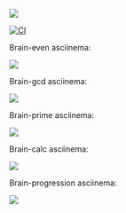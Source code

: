 <a href="https://codeclimate.com/github/NIRumiantsev/frontend-project-lvl1/maintainability"><img src="https://api.codeclimate.com/v1/badges/d2241f7272c97616b4be/maintainability" /></a>

<a href="https://github.com/NIRumiantsev/frontend-project-lvl1/actions">![CI](https://github.com/NIRumiantsev/frontend-project-lvl1/workflows/CI/badge.svg)</a>
 
Brain-even asciinema:

<a href="https://asciinema.org/a/LM7qiAOlS6ipCMzSvMVivBDZo" target="_blank"><img src="https://asciinema.org/a/LM7qiAOlS6ipCMzSvMVivBDZo.svg" /></a>

Brain-gcd asciinema:

<a href="https://asciinema.org/a/WMa04SkzUPxBQbDwzme9sSVHR" target="_blank"><img src="https://asciinema.org/a/WMa04SkzUPxBQbDwzme9sSVHR.svg" /></a>

Brain-prime asciinema:

<a href="https://asciinema.org/a/Jg59H1DSQESHDdy0hVwvodSuF" target="_blank"><img src="https://asciinema.org/a/Jg59H1DSQESHDdy0hVwvodSuF.svg" /></a>

Brain-calc asciinema:

<a href="https://asciinema.org/a/6yuOqMgLdNqM7OM8VmNyG91BE" target="_blank"><img src="https://asciinema.org/a/6yuOqMgLdNqM7OM8VmNyG91BE.svg" /></a>

Brain-progression asciinema: 

<a href="https://asciinema.org/a/lbiSgMVDhaWZueBzs5b2jC5vb" target="_blank"><img src="https://asciinema.org/a/lbiSgMVDhaWZueBzs5b2jC5vb.svg" /></a>
